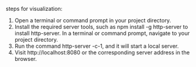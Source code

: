 steps for visualization:
1. Open a terminal or command prompt in your project directory.
2. Install the required server tools, such as npm install -g http-server to install http-server. In a terminal or command prompt, navigate to your project directory.
3. Run the command http-server -c-1, and it will start a local server.
4. Visit http://localhost:8080 or the corresponding server address in the browser.
